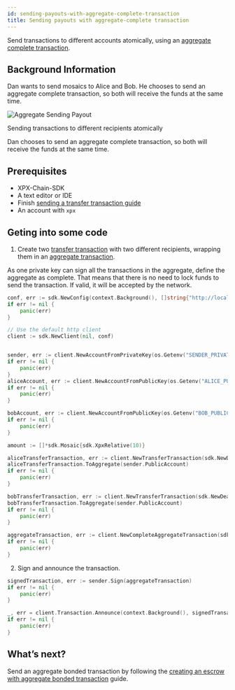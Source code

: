 ```yaml
---
id: sending-payouts-with-aggregate-complete-transaction
title: Sending payouts with aggregate-complete transaction
---
```


Send transactions to different accounts atomically, using an [aggregate complete transaction](../../built-in-features/aggregate-transaction.md#examples).

## Background Information 

Dan wants to send mosaics to Alice and Bob. He chooses to send an aggregate complete transaction, so both will receive the funds at the same time.

![Aggregate Sending Payout](/img/aggregate-sending-payouts.png "Aggregate Sending Payout")

<p class=caption>Sending transactions to different recipients atomically</p>

Dan chooses to send an aggregate complete transaction, so both will receive the funds at the same time.

## Prerequisites

- XPX-Chain-SDK
- A text editor or IDE
- Finish [sending a transfer transaction guide](../transaction/sending-a-transfer-transaction.md)
- An account with `xpx`

## Geting into some code

1. Create two [transfer transaction](../../built-in-features/transfer-transaction.md) with two different recipients, wrapping them in an [aggregate transaction](../../built-in-features/aggregate-transaction.md#examples).

As one private key can sign all the transactions in the aggregate, define the aggregate as complete. That means that there is no need to lock funds to send the transaction. If valid, it will be accepted by the network.

<!--DOCUSAURUS_CODE_TABS-->
<!--Golang-->
```go
conf, err := sdk.NewConfig(context.Background(), []string{"http://localhost:3000"})
if err != nil {
    panic(err)
}

// Use the default http client
client := sdk.NewClient(nil, conf)


sender, err := client.NewAccountFromPrivateKey(os.Getenv("SENDER_PRIVATE_KEY"))
if err != nil {
    panic(err)
}
aliceAccount, err := client.NewAccountFromPublicKey(os.Getenv("ALICE_PUBLIC_KEY"))
if err != nil {
    panic(err)
}

bobAccount, err := client.NewAccountFromPublicKey(os.Getenv("BOB_PUBLIC_KEY"))
if err != nil {
    panic(err)
}

amount := []*sdk.Mosaic{sdk.XpxRelative(10)}

aliceTransferTransaction, err := client.NewTransferTransaction(sdk.NewDeadline(time.Hour), aliceAccount.Address, amount, sdk.NewPlainMessage("payout"))
aliceTransferTransaction.ToAggregate(sender.PublicAccount)
if err != nil {
    panic(err)
}

bobTransferTransaction, err := client.NewTransferTransaction(sdk.NewDeadline(time.Hour), bobAccount.Address, amount, sdk.NewPlainMessage("payout"))
bobTransferTransaction.ToAggregate(sender.PublicAccount)
if err != nil {
    panic(err)
}

aggregateTransaction, err := client.NewCompleteAggregateTransaction(sdk.NewDeadline(time.Hour), []sdk.Transaction{aliceTransferTransaction, bobTransferTransaction})
if err != nil {
    panic(err)
}
```
<!--END_DOCUSAURUS_CODE_TABS-->

2. Sign and announce the transaction.
<!--DOCUSAURUS_CODE_TABS-->
<!--Golang-->
```go
signedTransaction, err := sender.Sign(aggregateTransaction)
if err != nil {
    panic(err)
}

_, err = client.Transaction.Announce(context.Background(), signedTransaction)
if err != nil {
    panic(err)
}
```
<!--END_DOCUSAURUS_CODE_TABS-->


## What’s next?

Send an aggregate bonded transaction by following the [creating an escrow with aggregate bonded transaction](./creating-an-escrow-with-aggregate-bonded-transaction.md) guide.


